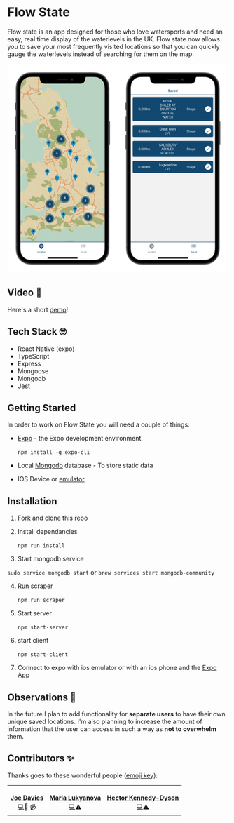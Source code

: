 # Flow State

Flow state is an app designed for those who love watersports and need an easy, real time display of the waterlevels in the UK. Flow state now allows you to save your most frequently visited locations so that you can quickly gauge the waterlevels instead of searching for them on the map.

<p align='center'>
  <img width='50%' src='./Images/map.png'><img width='50%' src='./Images/saved.png'>
</p>


## Video 🎥
Here's a short [demo](https://www.youtube.com/watch?v=oXYnGpOsYNw)!

## Tech Stack 🤓
- React Native (expo)
- TypeScript
- Express
- Mongoose
- Mongodb
- Jest

## Getting Started

In order to work on Flow State you will need a couple of things:

- [Expo](https://docs.expo.io/) -  the Expo development environment.

   `npm install -g expo-cli`

- Local [Mongodb](https://docs.mongodb.com/manual/installation/) database - To store static data

- IOS Device or [emulator](https://apps.apple.com/us/app/xcode/id497799835?mt=12)

## Installation

1. Fork and clone this repo

2. Install dependancies

   `npm run install`
   
3. Start mongodb service

  `sudo service mongodb start`
  or
  `brew services start mongodb-community`

4. Run scraper

   `npm run scraper`

4. Start server

   `npm start-server`

5. start client

   `npm start-client`

6. Connect to expo with ios emulator or with an ios phone and the [Expo App](https://apps.apple.com/gb/app/expo-go/id982107779)

## Observations 🤔
In the future I plan to add functionality for **separate users** to have their own unique saved locations.
I'm also planning to increase the amount of information that the user can access in such a way as **not to overwhelm** them.

## Contributors ✨

Thanks goes to these wonderful people ([emoji key](https://allcontributors.org/docs/en/emoji-key)):

<table>
  <tr>
    <td align="center"><a href="https://github.com/joedavies25"><img src="https://avatars.githubusercontent.com/u/74795974?v=4" width="120px;" alt=""/><br /><sub><b><a href="https://www.linkedin.com/in/joe-davies-2b198220a/" title="linkedin">Joe Davies</a></b></sub></a><br /><a href="https://github.com/hectorkd/typerspace-client/commits?author=joedavies25" title="Code">💻</a><a href="#design-hector" title="Design">🎨</a> <a href="https://youtu.be/oXYnGpOsYNw" title="Videos">📹</a></td>
    <td align="center"><a href="https://github.com/marlukyanova"><img src="https://user-images.githubusercontent.com/62357077/113480026-24e02880-948a-11eb-9220-80f76d7796a0.jpg" width="120px;" alt=""/><br /><sub><b><a href="https://www.linkedin.com/in/marlukyanova/" title="linkedin">Maria Lukyanova</a></b></sub></a><br /><a href="https://github.com/joedavies25/FlowState/commits?author=marlukyanova" title="Code">💻</a><a href="https://github.com/joedavies25/FlowState/commits?author=marlukyanova" title="testing">⚠️</a> </td>
     <td align="center" ><a href="https://github.com/hectorkd"><img src="https://user-images.githubusercontent.com/62357077/113482749-f9fcd100-9497-11eb-8a54-b767e5a7b614.JPG" width="120px;" alt=""/><br /><sub><b><a href="https://www.linkedin.com/in/hector-kennedy-dyson/" title="linkedin">Hector Kennedy-Dyson</a></b></sub></a><br /><a href="https://github.com/joedavies25/FlowState/commits?author=hectorkd" title="Code">💻</a><a href="https://github.com/joedavies25/FlowState/commits?author=hectorkd" title="testing">⚠️</a></td>
  </tr>
</table>

